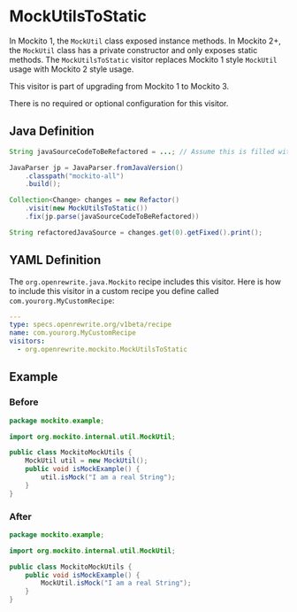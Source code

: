 # MockUtilsToStatic

In Mockito 1, the `MockUtil` class exposed instance methods. In Mockito 2+, the `MockUtil` class has a private constructor and only exposes static methods. The `MockUtilsToStatic` visitor replaces Mockito 1 style `MockUtil` usage with Mockito 2 style usage.

This visitor is part of upgrading from Mockito 1 to Mockito 3.

There is no required or optional configuration for this visitor.

## Java Definition

```java
String javaSourceCodeToBeRefactored = ...; // Assume this is filled with Java source code

JavaParser jp = JavaParser.fromJavaVersion()
    .classpath("mockito-all")
    .build();

Collection<Change> changes = new Refactor()
    .visit(new MockUtilsToStatic())
    .fix(jp.parse(javaSourceCodeToBeRefactored))

String refactoredJavaSource = changes.get(0).getFixed().print();
```

## YAML Definition

The `org.openrewrite.java.Mockito` recipe includes this visitor. Here is how to include this visitor in a custom recipe you define called `com.yourorg.MyCustomRecipe`:

```yaml
---
type: specs.openrewrite.org/v1beta/recipe
name: com.yourorg.MyCustomRecipe 
visitors:
  - org.openrewrite.mockito.MockUtilsToStatic
```

## Example

### Before

```java
package mockito.example;

import org.mockito.internal.util.MockUtil;

public class MockitoMockUtils {
    MockUtil util = new MockUtil();
    public void isMockExample() {
        util.isMock("I am a real String");
    }
}
```

### After

```java
package mockito.example;

import org.mockito.internal.util.MockUtil;

public class MockitoMockUtils {
    public void isMockExample() {
        MockUtil.isMock("I am a real String");
    }
}
```

